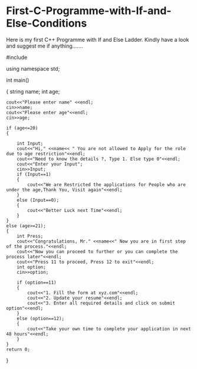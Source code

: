# First-C-Programme-with-If-and-Else-Conditions
Here is my first C++ Programme with If and Else Ladder. Kindly have a look and suggest me if anything.......

#include<iostream>

using namespace std;

int main()

{
    string name;
    int age;
 
    cout<<"Please enter name" <<endl;
    cin>>name;
    cout<<"Please enter age"<<endl;
    cin>>age;
    
    if (age<=20)
    {
        
        int Input;
        cout<<"Hi," <<name<< " You are not allowed to Apply for the role due to age restriction"<<endl;
        cout<<"Need to know the details ?, Type 1. Else type 0"<<endl;
        cout<<"Enter your Input";
        cin>>Input;
        if (Input==1)
        {
            cout<<"We are Restricted the applications for People who are under the age,Thank You, Visit again"<<endl;   
        }
        else (Input==0);
        {
            cout<<"Better Luck next Time"<<endl;
        }  
    }   
    else (age>=21);
    {
        int Press;
        cout<<"Congratulations, Mr." <<name<<" Now you are in first step of the process."<<endl;
        cout<<"Now you can proceed to further or you can complete the process later"<<endl;
        cout<<"Press 11 to proceed, Press 12 to exit"<<endl;
        int option;
        cin>>option;

        if (option==11)
        {
            cout<<"1. Fill the form at xyz.com"<<endl;
            cout<<"2. Update your resume"<<endl;
            cout<<"3. Enter all required details and click on submit option"<<endl;
        }
        else (option==12);
        {
            cout<<"Take your own time to complete your application in next 48 hours"<<endl;
        }
    }
    return 0;
}
